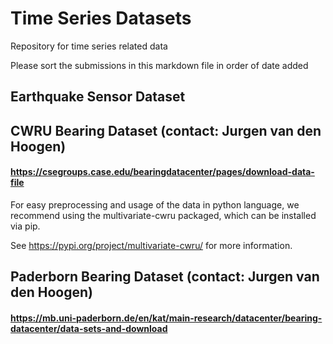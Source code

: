 # Time Series Datasets
Repository for time series related data

Please sort the submissions in this markdown file in order of date added
## Earthquake Sensor Dataset


## CWRU Bearing Dataset (contact: Jurgen van den Hoogen)

#### https://csegroups.case.edu/bearingdatacenter/pages/download-data-file
For easy preprocessing and usage of the data in python language, we recommend using the multivariate-cwru packaged, which can be installed via pip.


See https://pypi.org/project/multivariate-cwru/ for more information.

## Paderborn Bearing Dataset (contact: Jurgen van den Hoogen)
#### https://mb.uni-paderborn.de/en/kat/main-research/datacenter/bearing-datacenter/data-sets-and-download
